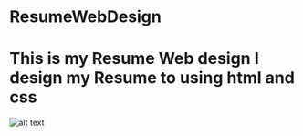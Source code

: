 # ResumeWebDesign
# This is my Resume Web design I design my Resume to using html and css

![alt text](http://url/to/img.png)
